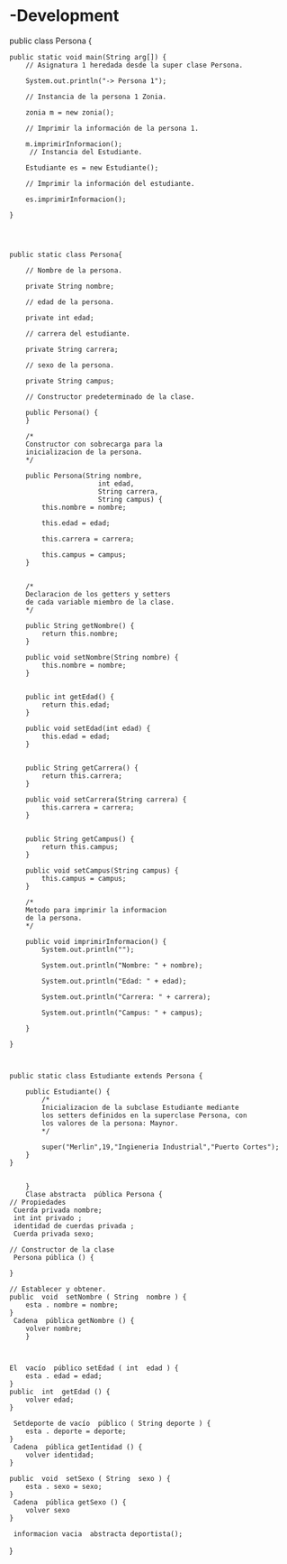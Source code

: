 # -Development
public class Persona { 
 
    public static void main(String arg[]) { 
        // Asignatura 1 heredada desde la super clase Persona. 
 
        System.out.println("-> Persona 1"); 
 
        // Instancia de la persona 1 Zonia. 
 
        zonia m = new zonia(); 
 
        // Imprimir la información de la persona 1. 
 
        m.imprimirInformacion(); 
         // Instancia del Estudiante.

        Estudiante es = new Estudiante();

        // Imprimir la información del estudiante.

        es.imprimirInformacion();
 
    }


    

    public static class Persona{

        // Nombre de la persona.

        private String nombre;

        // edad de la persona.

        private int edad;

        // carrera del estudiante.

        private String carrera;

        // sexo de la persona.

        private String campus;

        // Constructor predeterminado de la clase.

        public Persona() {
        }

        /*
        Constructor con sobrecarga para la
        inicializacion de la persona.
        */

        public Persona(String nombre,
                          int edad,
                          String carrera,
                          String campus) {
            this.nombre = nombre;

            this.edad = edad;

            this.carrera = carrera;

            this.campus = campus;
        }


        /*
        Declaracion de los getters y setters
        de cada variable miembro de la clase.
        */

        public String getNombre() {
            return this.nombre;
        }

        public void setNombre(String nombre) {
            this.nombre = nombre;
        }


        public int getEdad() {
            return this.edad;
        }

        public void setEdad(int edad) {
            this.edad = edad;
        }


        public String getCarrera() {
            return this.carrera;
        }

        public void setCarrera(String carrera) {
            this.carrera = carrera;
        }


        public String getCampus() {
            return this.campus;
        }

        public void setCampus(String campus) {
            this.campus = campus;
        }

        /*
        Metodo para imprimir la informacion
        de la persona.
        */

        public void imprimirInformacion() {
            System.out.println("");

            System.out.println("Nombre: " + nombre);

            System.out.println("Edad: " + edad);

            System.out.println("Carrera: " + carrera);

            System.out.println("Campus: " + campus);
            
        }

    }

    
    
    public static class Estudiante extends Persona {

        public Estudiante() {
            /*
            Inicializacion de la subclase Estudiante mediante
            los setters definidos en la superclase Persona, con
            los valores de la persona: Maynor.
            */

            super("Merlin",19,"Ingieneria Industrial","Puerto Cortes");
        }
    }
    
   
        }
        Clase abstracta  pública Persona { 
    // Propiedades
     Cuerda privada nombre;
     int int privado ;
     identidad de cuerdas privada ;
     Cuerda privada sexo;
    
    // Constructor de la clase
     Persona pública () {
        
    }
    
    // Establecer y obtener.
    public  void  setNombre ( String  nombre ) {
        esta . nombre = nombre;
    }
     Cadena  pública getNombre () {
        volver nombre;
        }


    
    El  vacío  público setEdad ( int  edad ) {
        esta . edad = edad;
    }
    public  int  getEdad () {
        volver edad;
    }
    
     Setdeporte de vacío  público ( String deporte ) { 
        esta . deporte = deporte;
    }
     Cadena  pública getIentidad () {
        volver identidad;
    }
    
    public  void  setSexo ( String  sexo ) {
        esta . sexo = sexo;
    }
     Cadena  pública getSexo () {
        volver sexo
    }
    
     informacion vacia  abstracta deportista();
    
}
